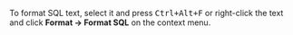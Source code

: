 To format SQL text, select it and press <kbd>Ctrl+Alt+F</kbd> or right-click the text and click **Format -> Format SQL** on the context menu.